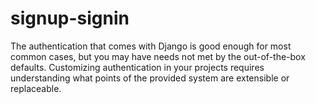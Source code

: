 # signup-signin
The authentication that comes with Django is good enough for most common cases, but you may have needs not met by the out-of-the-box defaults. Customizing authentication in your projects requires understanding what points of the provided system are extensible or replaceable. 
